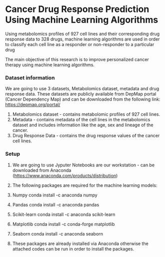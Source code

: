 # Cancer Drug Response Prediction Using Machine Learning Algorithms

Using metabolomics profiles of 927 cell lines and their corresponding drug response data to 328 drugs, machine learning algorithms are used in order to classify each cell line as a responder or non-responder to a particular drug

The main objective of this research is to improve personalized cancer therapy using machine learning algorithms.

### Dataset information

We are going to use 3 datasets, Metabolomics dataset, metadata and drug response data. These datasets are publicly available from DepMap portal (Cancer Dependency Map) and can be downloaded from the following link: https://depmap.org/portal/

1. Metabolomics dataset - contains metabolomic profiles of 927 cell lines.
2. Metadata - contains metadata of the cell lines in the metabolomics dataset and includes information like the age, sex and lineage of the cancer.
3. Drug Response Data - contains the drug response values of the cancer cell lines.

### Setup

1. We are going to use Jyputer Notebooks are our workstation - can be downloaded from Anaconda (https://www.anaconda.com/products/distribution)
2. The following packages are required for the machine learning models:
  1. Numpy
     conda install -c anaconda numpy
  2. Pandas
     conda install -c anaconda pandas
  3. Scikit-learn
     conda install -c anaconda scikit-learn
  4. Matplotlib
     conda install -c conda-forge matplotlib
  5. Seaborn
     conda install -c anaconda seaborn
     
3. These packages are already installed via Anaconda otherwise the attached codes can be run in order to install the packages.
